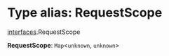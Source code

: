 # Type alias: RequestScope

[interfaces](/auto-docs/editor/modules/interfaces.md).RequestScope

**RequestScope**: `Map`<`unknown`, `unknown`>
